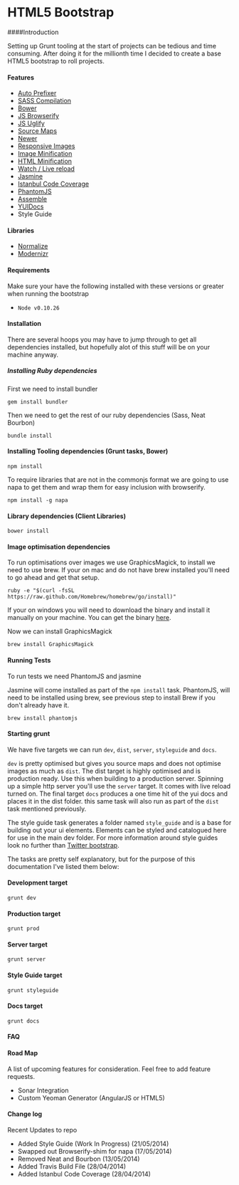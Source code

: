 # HTML5 Bootstrap

####Introduction

Setting up Grunt tooling at the start of projects can be tedious and time consuming. After doing it for the millionth time I decided to create a base HTML5 bootstrap to roll projects.


#### Features

* [Auto Prefixer](https://github.com/nDmitry/grunt-autoprefixer‎)
* [SASS Compilation](https://github.com/gruntjs/grunt-contrib-sass)
* [Bower](http://bower.io/)
* [JS Browserify](http://browserify.org)
* [JS Uglify](https://github.com/gruntjs/grunt-contrib-uglify)
* [Source Maps](http://www.html5rocks.com/en/tutorials/developertools/sourcemaps/)
* [Newer](https://github.com/tschaub/grunt-newer)
* [Responsive Images](https://github.com/andismith/grunt-responsive-images)
* [Image Minification](https://github.com/gruntjs/grunt-contrib-imagemin)
* [HTML Minification](https://github.com/gruntjs/grunt-contrib-htmlmin‎)
* [Watch / Live reload](https://github.com/gruntjs/grunt-contrib-watch)
* [Jasmine](https://github.com/gruntjs/grunt-contrib-jasmine)
* [Istanbul Code Coverage](https://github.com/maenu/grunt-template-jasmine-istanbul)
* [PhantomJS](http://phantomjs.org/)
* [Assemble](http://assemble.io/)
* [YUIDocs](https://github.com/gruntjs/grunt-contrib-yuidoc)
* Style Guide

#### Libraries

* [Normalize](http://necolas.github.io/normalize.css/)
* [Modernizr](http://modernizr.com/)

#### Requirements
Make sure your have the following installed with these versions or greater when running the bootstrap

* ```Node v0.10.26```

#### Installation

There are several hoops you may have to jump through to get all dependencies installed, but hopefully alot of this stuff will be on your machine anyway.

##### Installing Ruby dependencies

First we need to install bundler

```
gem install bundler
```

Then we need to get the rest of our ruby dependencies (Sass, Neat Bourbon)

```
bundle install
```

#### Installing Tooling dependencies (Grunt tasks, Bower)

```
npm install
```

To require libraries that are not in the commonjs format we are going to use napa to get them and wrap them for easy inclusion with browserify.

```
npm install -g napa
```

#### Library dependencies (Client Libraries)

```
bower install
```

#### Image optimisation dependencies

To run optimisations over images we use GraphicsMagick, to install we need to use brew. If your on mac and do not have brew installed you'll need to go ahead and get that setup.

```
ruby -e "$(curl -fsSL https://raw.github.com/Homebrew/homebrew/go/install)"
```

If your on windows you will need to download the binary and install it manually on your machine. You can get the binary [here](http://www.graphicsmagick.org/download.html).

Now we can install GraphicsMagick


```
brew install GraphicsMagick
```

#### Running Tests

To run tests we need PhantomJS and jasmine



Jasmine will come installed as part of the ```npm install``` task. PhantomJS, will need to be installed using brew, see previous step to install Brew if you don't already have it.

 ```
 brew install phantomjs
 ```

#### Starting grunt

We have five targets we can run ```dev```, ```dist```, ```server```, ```styleguide``` and ```docs```.

```dev``` is pretty optimised but gives you source maps and does not optimise images as much as ```dist```. The dist target is highly optimised and is production ready. Use this when building to a production server. Spinning up a simple http server you'll use the ```server``` target. It comes with live reload turned on. The final target ```docs``` produces a one time hit of the yui docs and places it in the dist folder. this same task will also run as part of the ```dist``` task mentioned previously.

The style guide task generates a folder named ```style_guide``` and is a base for building out your ui elements. Elements can be styled and catalogued here for use in the main dev folder. For more information around style guides look no further than [Twitter bootstrap](http://getbootstrap.com/).


The tasks are pretty self explanatory, but for the purpose of this documentation I've listed them below:

#### Development target

```
grunt dev
```

#### Production target

```
grunt prod
```

#### Server target

```
grunt server
```

#### Style Guide target

```
grunt styleguide
```

#### Docs target

```
grunt docs
```

#### FAQ

#### Road Map

A list of upcoming features for consideration. Feel free to add feature requests.

* Sonar Integration
* Custom Yeoman Generator (AngularJS or HTML5)


#### Change log

Recent Updates to repo

* Added Style Guide (Work In Progress) (21/05/2014)
* Swapped out Browserify-shim for napa (17/05/2014)
* Removed Neat and Bourbon (13/05/2014)
* Added Travis Build File (28/04/2014)
* Added Istanbul Code Coverage (28/04/2014)
